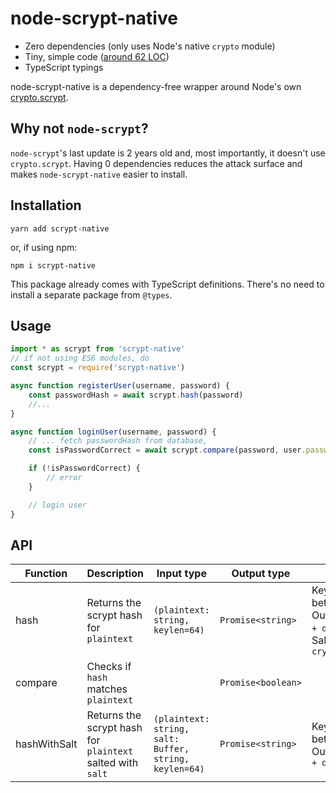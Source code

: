 # node-scrypt-native

- Zero dependencies (only uses Node's native `crypto` module)
- Tiny, simple code ([around 62 LOC](./src/index.ts))
- TypeScript typings

node-scrypt-native is a dependency-free wrapper around Node's own [crypto.scrypt](https://nodejs.org/api/crypto.html#crypto_crypto_scrypt_password_salt_keylen_options_callback).

## Why not `node-scrypt`?

`node-scrypt`'s last update is 2 years old and, most importantly, it doesn't use `crypto.scrypt`. Having 0 dependencies reduces the attack surface and makes `node-scrypt-native` easier to install.

## Installation

    yarn add scrypt-native

or, if using npm:

    npm i scrypt-native

This package already comes with TypeScript definitions. There's no need to install a separate package from `@types`.

## Usage

```typescript
import * as scrypt from 'scrypt-native'
// if not using ES6 modules, do
const scrypt = require('scrypt-native')

async function registerUser(username, password) {
	const passwordHash = await scrypt.hash(password)
	//...
}

async function loginUser(username, password) {
	// ... fetch passwordHash from database,
	const isPasswordCorrect = await scrypt.compare(password, user.passwordHash)

	if (!isPasswordCorrect) {
		// error
	}

	// login user
}
```

## API

| Function     | Description                                                | Input type                                             | Output type        | Notes                                                                                                                              |
|--------------|------------------------------------------------------------|--------------------------------------------------------|--------------------|------------------------------------------------------------------------------------------------------------------------------------|
| hash         | Returns the scrypt hash for `plaintext`                    | `(plaintext: string, keylen=64)`                       | `Promise<string>`  |  Keylen must be between 1 and 255. Output is `base64(keylen + derived key + salt)`. Salt is the output of `crypto.randomBytes(16)` |
| compare      | Checks if `hash` matches `plaintext`                       |                                                        | `Promise<boolean>` |                                                                                                                                    |
| hashWithSalt | Returns the scrypt hash for `plaintext` salted with `salt` | `(plaintext: string, salt: Buffer, string, keylen=64)` | `Promise<string>`  |  Keylen must be between 1 and 255. Output is `base64(keylen + derived key + salt)`                                                 |
